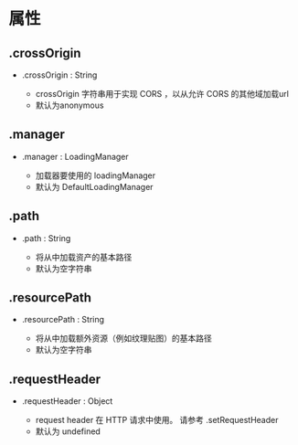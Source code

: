 # 属性

## .crossOrigin

+ .crossOrigin : String

  + crossOrigin 字符串用于实现 CORS ，以从允许 CORS 的其他域加载url
  + 默认为anonymous

## .manager

+ .manager : LoadingManager

  + 加载器要使用的 loadingManager
  + 默认为 DefaultLoadingManager

## .path

+ .path : String

  + 将从中加载资产的基本路径
  + 默认为空字符串

## .resourcePath

+ .resourcePath : String

  + 将从中加载额外资源（例如纹理贴图）的基本路径
  + 默认为空字符串

## .requestHeader

+ .requestHeader : Object

  + request header 在 HTTP 请求中使用。 请参考 .setRequestHeader
  + 默认为 undefined

